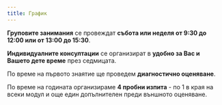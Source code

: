 ```yaml
---
title: График
---
```


**Груповите занимания** се провеждат **събота или неделя от 9:30 до 12:00 или от 13:00 до 15:30**.

**Индивидуалните консултации** се организират в **удобно за Вас и Вашето дете време** през седмицата.

По време на първото знаятие ще проведем **диагностично оценяване**.

По време на годината организираме **4 пробни изпита** - по 1 в края на всеки модул и още един допълнителен преди външното оценяване.
